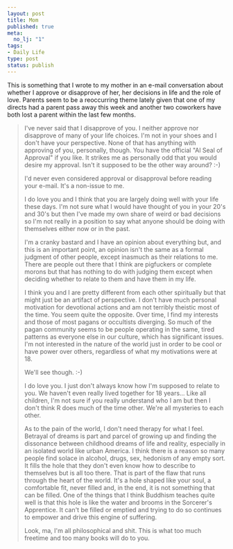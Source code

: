 ```yaml
--- 
layout: post
title: Mom
published: true
meta: 
  no_lj: "1"
tags: 
- Daily Life
type: post
status: publish
---
```

This is something that I wrote to my mother in an e-mail conversation about whether I approve or disapprove of her, her decisions in life and the role of love. Parents seem to be a reoccurring theme lately given that one of my directs had a parent pass away this week and another two coworkers have both lost a parent within the last few months. <blockquote>I've never said that I disapprove of you. I neither approve nor disapprove of many of your life choices. I'm not in your shoes and I don't have your perspective. None of that has anything with approving of you, personally, though. You have the official "Al Seal of Approval" if you like. It strikes me as personally odd that you would desire my approval. Isn't it supposed to be the other way around? :-)

I'd never even considered approval or disapproval before reading your e-mail. It's a non-issue to me.

I do love you and I think that you are largely doing well with your life these days. I'm not sure what I would have thought of you in your 20's and 30's but then I've made my own share of weird or bad decisions so I'm not really in a position to say what anyone should be doing with themselves either now or in the past.

I'm a cranky bastard and I have an opinion about everything but, and this is an important point, an opinion isn't the same as a formal judgment of other people, except inasmuch as their relations to me. There are people out there that I think are pigfuckers or complete morons but that has nothing to do with judging them except when deciding whether to relate to them and have them in my life.

I think you and I are pretty different from each other spiritually but that might just be an artifact of perspective. I don't have much personal motivation for devotional actions and am not terribly theistic most of the time. You seem quite the opposite. Over time, I find my interests and those of most pagans or occultists diverging. So much of the pagan community seems to be people operating in the same, tired patterns as everyone else in our culture, which has significant issues. I'm not interested in the nature of the world just in order to be cool or have power over others, regardless of what my motivations were at 18.

We'll see though. :-)

I do love you. I just don't always know how I'm supposed to relate to you. We haven't even really lived together for 18 years... Like all children, I'm not sure if you really understand who I am but then I don't think R does much of the time other. We're all mysteries to each other.

As to the pain of the world, I don't need therapy for what I feel. Betrayal of dreams is part and parcel of growing up and finding the dissonance between childhood dreams of life and reality, especially in an isolated world like urban America. I think there is a reason so many people find solace in alcohol, drugs, sex, hedonism of any empty sort. It fills the hole that they don't even know how to describe to themselves but is all too there. That is part of the flaw that runs through the heart of the world. It's a hole shaped like your soul, a comfortable fit, never filled and, in the end, it is not something that can be filled. One of the things that I think Buddhism teaches quite well is that this hole is like the water and brooms in the Sorcerer's Apprentice. It can't be filled or emptied and trying to do so continues to empower and drive this engine of suffering.

Look, ma, I'm all philosophical and shit. This is what too much freetime and too many books will do to you.</blockquote>

